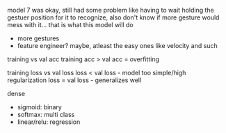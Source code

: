 model 7 was okay, still had some problem like having to wait holding the gestuer position for it to recognize, also don't know if more gesture would mess with it... 
that is what this model will do
- more gestures
- feature engineer? maybe, atleast the easy ones like velocity and such






training vs val acc 
training acc > val acc = overfitting 

training loss vs val loss
loss < val loss - model too simple/high regularization 
loss = val loss - generalizes well


dense
- sigmoid: binary 
- softmax: multi class 
- linear/relu: regression